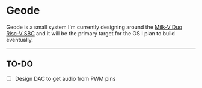 # Geode
Geode is a small system I'm currently designing around the [Milk-V Duo Risc-V SBC](https://milkv.io/duo) and it will be the primary target for the OS I plan to build eventually.

---
## TO-DO
- [ ] Design DAC to get audio from PWM pins
